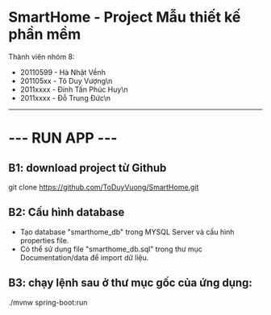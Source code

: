 # SmartHome - Project Mẫu thiết kế phần mềm
Thành viên nhóm 8:
- 20110599 - Hà Nhật Vềnh
- 201105xx - Tô Duy Vượng\n
- 2011xxxx - Đinh Tấn Phúc Huy\n
- 2011xxxx - Đỗ Trung Đức\n
<hr>

# --- RUN APP ---
## B1: download project từ Github
git clone https://github.com/ToDuyVuong/SmartHome.git

## B2: Cấu hình database
- Tạo database "smarthome_db" trong MYSQL Server và cấu hình properties file.
- Có thể sử dụng file "smarthome_db.sql" trong thư mục Documentation/data để import dữ liệu.

## B3: chạy lệnh sau ở thư mục gốc của ứng dụng:
./mvnw spring-boot:run